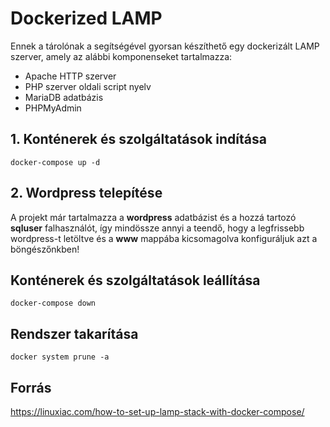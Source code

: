 # Dockerized LAMP
Ennek a tárolónak a segítségével gyorsan készíthető egy dockerizált LAMP szerver, amely az alábbi komponenseket tartalmazza:
- Apache HTTP szerver
- PHP szerver oldali script nyelv
- MariaDB adatbázis
- PHPMyAdmin

## 1. Konténerek és szolgáltatások indítása
`docker-compose up -d`

## 2. Wordpress telepítése
A projekt már tartalmazza a **wordpress** adatbázist és a hozzá tartozó **sqluser** falhasználót,
így mindössze annyi a teendő, hogy a legfrissebb wordpress-t letöltve és a **www** mappába kicsomagolva konfiguráljuk azt a böngészőnkben!

## Konténerek és szolgáltatások leállítása
`docker-compose down`

## Rendszer takarítása
`docker system prune -a`

## Forrás
https://linuxiac.com/how-to-set-up-lamp-stack-with-docker-compose/